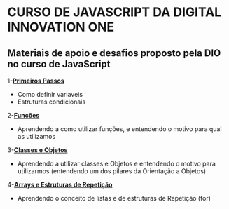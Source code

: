 # CURSO DE JAVASCRIPT DA DIGITAL INNOVATION ONE
## Materiais de apoio e desafios proposto pela DIO no curso de JavaScript

1-[**Primeiros Passos**](https://github.com/lumens7/MateriaisCursos/tree/main/Curso-JavaScript-DIO/PrimeiraAula)
  - Como definir variaveis
  - Estruturas condicionais

2-[**Funcões**](https://github.com/lumens7/MateriaisCursos/tree/main/Curso-JavaScript-DIO/SegundaAula)
  - Aprendendo a como utilizar funções, e entendendo o motivo para qual as utilizamos

3-[**Classes e Objetos**](https://github.com/lumens7/MateriaisCursos/tree/main/Curso-JavaScript-DIO/TerceiraAula)
  - Aprendendo a utilizar classes e Objetos e entendendo o motivo para utilizarmos (entendendo um dos pilares da Orientação a Objetos)

4-[**Arrays e Estruturas de Repetição**](https://github.com/lumens7/MateriaisCursos/tree/main/Curso-JavaScript-DIO/QuartaAula)
  - Aprendendo o conceito de listas e de estruturas de Repetição (for)
